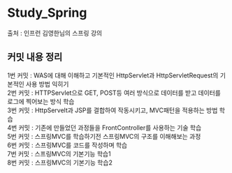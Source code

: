 # Study_Spring

출처 : 인프런 김영한님의 스프링 강의
<br />

## 커밋 내용 정리

1번 커밋 : WAS에 대해 이해하고 기본적인 HttpServlet과 HttpServletRequest의 기본적인 사용 방법 익히기 <br/>
2번 커밋 : HTTPServlet으로 GET, POST등 여러 방식으로 데이터를 받고 데이터를 로그에 찍어보는 방식 학습 <br/>
3번 커밋 : HttpServelt과 JSP를 결합하여 작동시키고, MVC패턴을 적용하는 방법 학습 <br/>
4번 커밋 : 기존에 만들었던 과정들을 FrontController를 사용하는 기술 학습 <br/>
5번 커밋 : 스프링MVC를 학습하기전 스프링MVC의 구조를 이해해보는 과정 <br/>
6번 커밋 : 스프링MVC를 코드를 작성하며 학습 <br/>
7번 커밋 : 스프링MVC의 기본기능 학습1 <br/>
8번 커밋 : 스프링MVC의 기본기능 학습2 <br/>